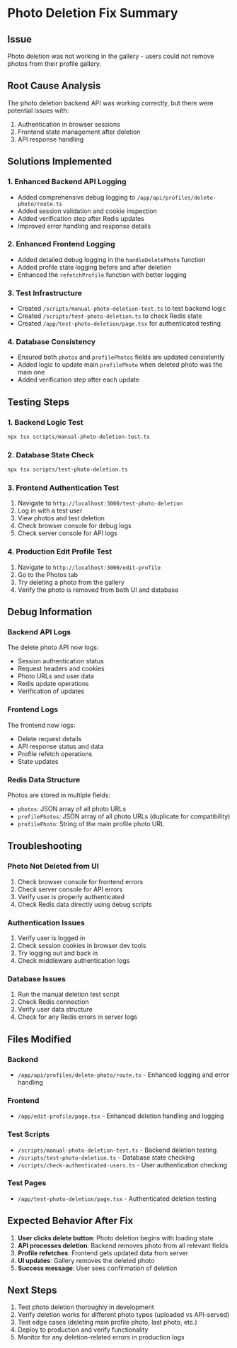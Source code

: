 # Photo Deletion Fix Summary

## Issue
Photo deletion was not working in the gallery - users could not remove photos from their profile gallery.

## Root Cause Analysis
The photo deletion backend API was working correctly, but there were potential issues with:
1. Authentication in browser sessions
2. Frontend state management after deletion
3. API response handling

## Solutions Implemented

### 1. Enhanced Backend API Logging
- Added comprehensive debug logging to `/app/api/profiles/delete-photo/route.ts`
- Added session validation and cookie inspection
- Added verification step after Redis updates
- Improved error handling and response details

### 2. Enhanced Frontend Logging
- Added detailed debug logging in the `handleDeletePhoto` function
- Added profile state logging before and after deletion
- Enhanced the `refetchProfile` function with better logging

### 3. Test Infrastructure
- Created `/scripts/manual-photo-deletion-test.ts` to test backend logic
- Created `/scripts/test-photo-deletion.ts` to check Redis state
- Created `/app/test-photo-deletion/page.tsx` for authenticated testing

### 4. Database Consistency
- Ensured both `photos` and `profilePhotos` fields are updated consistently
- Added logic to update main `profilePhoto` when deleted photo was the main one
- Added verification step after each update

## Testing Steps

### 1. Backend Logic Test
```bash
npx tsx scripts/manual-photo-deletion-test.ts
```

### 2. Database State Check
```bash
npx tsx scripts/test-photo-deletion.ts
```

### 3. Frontend Authentication Test
1. Navigate to `http://localhost:3000/test-photo-deletion`
2. Log in with a test user
3. View photos and test deletion
4. Check browser console for debug logs
5. Check server console for API logs

### 4. Production Edit Profile Test
1. Navigate to `http://localhost:3000/edit-profile`
2. Go to the Photos tab
3. Try deleting a photo from the gallery
4. Verify the photo is removed from both UI and database

## Debug Information

### Backend API Logs
The delete photo API now logs:
- Session authentication status
- Request headers and cookies
- Photo URLs and user data
- Redis update operations
- Verification of updates

### Frontend Logs
The frontend now logs:
- Delete request details
- API response status and data
- Profile refetch operations
- State updates

### Redis Data Structure
Photos are stored in multiple fields:
- `photos`: JSON array of all photo URLs
- `profilePhotos`: JSON array of all photo URLs (duplicate for compatibility)
- `profilePhoto`: String of the main profile photo URL

## Troubleshooting

### Photo Not Deleted from UI
1. Check browser console for frontend errors
2. Check server console for API errors
3. Verify user is properly authenticated
4. Check Redis data directly using debug scripts

### Authentication Issues
1. Verify user is logged in
2. Check session cookies in browser dev tools
3. Try logging out and back in
4. Check middleware authentication logs

### Database Issues
1. Run the manual deletion test script
2. Check Redis connection
3. Verify user data structure
4. Check for any Redis errors in server logs

## Files Modified

### Backend
- `/app/api/profiles/delete-photo/route.ts` - Enhanced logging and error handling

### Frontend
- `/app/edit-profile/page.tsx` - Enhanced deletion handling and logging

### Test Scripts
- `/scripts/manual-photo-deletion-test.ts` - Backend deletion testing
- `/scripts/test-photo-deletion.ts` - Database state checking
- `/scripts/check-authenticated-users.ts` - User authentication checking

### Test Pages
- `/app/test-photo-deletion/page.tsx` - Authenticated deletion testing

## Expected Behavior After Fix

1. **User clicks delete button**: Photo deletion begins with loading state
2. **API processes deletion**: Backend removes photo from all relevant fields
3. **Profile refetches**: Frontend gets updated data from server
4. **UI updates**: Gallery removes the deleted photo
5. **Success message**: User sees confirmation of deletion

## Next Steps

1. Test photo deletion thoroughly in development
2. Verify deletion works for different photo types (uploaded vs API-served)
3. Test edge cases (deleting main profile photo, last photo, etc.)
4. Deploy to production and verify functionality
5. Monitor for any deletion-related errors in production logs
